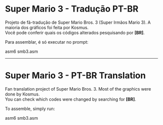 # Super Mario 3 - Tradução PT-BR

Projeto de fã-tradução de Super Mario Bros. 3 (Super Irmãos Mario 3). A maioria dos gráficos foi feita por Kosmus.  
Você pode conferir quais os códigos alterados pesquisando por **[BR]**.

Para assemblar, é só executar no prompt:

asm6 smb3.asm

-------------

# Super Mario 3 - PT-BR Translation

Fan translation project of Super Mario Bros. 3. Most of the graphics were done by Kosmus.  
You can check which codes were changed by searching for **[BR]**.

To assemble, simply run:

asm6 smb3.asm
